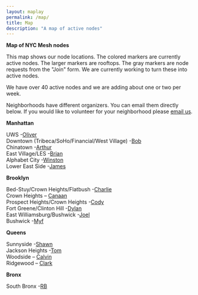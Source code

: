```yaml
---
layout: maplay
permalink: /map/
title: Map
description: "A map of active nodes"
---
```

**Map of NYC Mesh nodes**

This map shows our node locations. The colored markers are currently active nodes. The larger markers are rooftops. The gray markers are node requests from the "Join" form. We are currently working to turn these into active nodes. 

We have over 40 active nodes and we are adding about one or two per week.

Neighborhoods have different organizers. You can email them directly below. If you would like to volunteer for your neighborhood please [email us](<mailto:nycmeshmail@gmail.com>).

**Manhattan**

UWS -[Oliver](<mailto:oliver@nycmesh.net>)   
Downtown (Tribeca/SoHo/Financial/West Village) -[Bob](<mailto:bob@nycmesh.net>)   
Chinatown -[Arthur](<mailto:arthur@nycmesh.net>)    
East Village/LES -[Brian](<mailto:brian@nycmesh.net>)  
Alphabet City -[Winston](<mailto:winston@nycmesh.net>)   
Lower East Side -[James](<mailto:james@nycmesh.net>)

**Brooklyn**

Bed-Stuy/Crown Heights/Flatbush -[Charlie](<mailto:charlie@nycmesh.net>)  
Crown Heights –  [Canaan](<mailto:canaan@nycmesh.net>)  
Prospect Heights/Crown Heights -[Cody](<mailto:cody@nycmesh.net>)  
Fort Greene/Clinton Hill -[Dylan](<mailto:dylan@nycmesh.net>)    
East Williamsburg/Bushwick -[Joel](<mailto:joel@nycmesh.net>)  
Bushwick -[Myf](<mailto:myf@nycmesh.net>)  

**Queens**

Sunnyside -[Shawn](<mailto:shawn@nycmesh.net>)  
Jackson Heights -[Tom](<mailto:tom@nycmesh.net>)  
Woodside – [Calvin](<mailto:calvin@nycmesh.net>)  
Ridgewood – [Clark](<mailto:clark@nycmesh.net>)  

**Bronx**

South Bronx -[RB](<mailto:rb@nycmesh.net>)  



